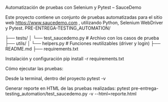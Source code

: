 Automatización de pruebas con Selenium y Pytest – SauceDemo

Este proyecto contiene un conjunto de pruebas automatizadas para el sitio web https://www.saucedemo.com
, utilizando Python, Selenium WebDriver y Pytest.
PRE-ENTREGA-TESTING_AUTOMATION/


├── tests/
│   └── test_saucedemo.py     # Archivo con los casos de prueba
├── utils/
│   └── helpers.py            # Funciones reutilizables (driver y login)
├── README.md
├── requirements.txt

Instalación y configuración
pip install -r requirements.txt

Cómo ejecutar las pruebas:

Desde la terminal, dentro del proyecto
pytest -v

Generar reporte en HTML de las pruebas realizadas:
pytest pre-entrega-testing_automation/test_saucedemo.py -v --html=reporte.html
